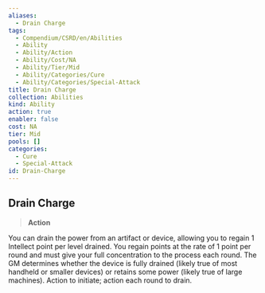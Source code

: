 ```yaml
---
aliases:
  - Drain Charge
tags:
  - Compendium/CSRD/en/Abilities
  - Ability
  - Ability/Action
  - Ability/Cost/NA
  - Ability/Tier/Mid
  - Ability/Categories/Cure
  - Ability/Categories/Special-Attack
title: Drain Charge
collection: Abilities
kind: Ability
action: true
enabler: false
cost: NA
tier: Mid
pools: []
categories:
  - Cure
  - Special-Attack
id: Drain-Charge
---
```

## Drain Charge    
>**Action**  
    
You can drain the power from an artifact or device, allowing you to regain 1 Intellect point per level drained. You regain points at the rate of 1 point per round and must give your full concentration to the process each round. The GM determines whether the device is fully drained (likely true of most handheld or smaller devices) or retains some power (likely true of large machines). Action to initiate; action each round to drain.
